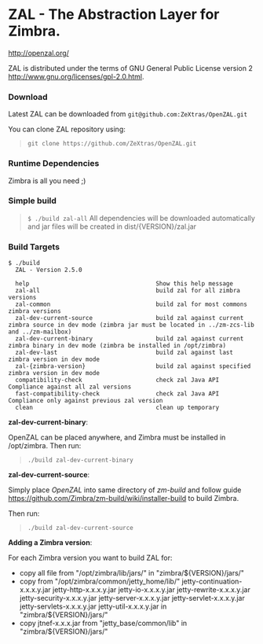 
ZAL - The Abstraction Layer for Zimbra.
===
<http://openzal.org/>

ZAL is distributed under the terms of GNU General Public License version 2 <http://www.gnu.org/licenses/gpl-2.0.html>.

### Download ###

Latest ZAL can be downloaded from `git@github.com:ZeXtras/OpenZAL.git`

You can clone ZAL repository using:

>`git clone https://github.com/ZeXtras/OpenZAL.git`

### Runtime Dependencies ###

   Zimbra is all you need ;)

### Simple build ###

>`$ ./build zal-all`
All dependencies will be downloaded automatically and jar files will be created in dist/{VERSION}/zal.jar

### Build Targets ###
```
$ ./build
  ZAL - Version 2.5.0

  help                                    Show this help message
  zal-all                                 build zal for all zimbra versions
  zal-common                              build zal for most commons zimbra versions
  zal-dev-current-source                  build zal against current zimbra source in dev mode (zimbra jar must be located in ../zm-zcs-lib and ../zm-mailbox)
  zal-dev-current-binary                  build zal against current zimbra binary in dev mode (zimbra be installed in /opt/zimbra)
  zal-dev-last                            build zal against last zimbra version in dev mode
  zal-{zimbra-version}                    build zal against specified zimbra version in dev mode
  compatibility-check                     check zal Java API Compliance against all zal versions
  fast-compatibility-check                check zal Java API Compliance only against previous zal version
  clean                                   clean up temporary
```
**zal-dev-current-binary**:

OpenZAL can be placed anywhere, and Zimbra must be installed in /opt/zimbra.
Then run:
> `./build zal-dev-current-binary`

**zal-dev-current-source**:

Simply place *OpenZAL* into same directory of *zm-build* and follow guide <https://github.com/Zimbra/zm-build/wiki/installer-build> to build Zimbra.

Then run:
>`./build zal-dev-current-source`

**Adding a Zimbra version**:

For each Zimbra version you want to build ZAL for:

* copy all file from "/opt/zimbra/lib/jars/" in "zimbra/${VERSION}/jars/"
* copy from "/opt/zimbra/common/jetty_home/lib/"
jetty-continuation-x.x.x.y.jar
jetty-http-x.x.x.y.jar
jetty-io-x.x.x.y.jar
jetty-rewrite-x.x.x.y.jar
jetty-security-x.x.x.y.jar
jetty-server-x.x.x.y.jar
jetty-servlet-x.x.x.y.jar
jetty-servlets-x.x.x.y.jar
jetty-util-x.x.x.y.jar
in "zimbra/${VERSION}/jars/"
* copy jtnef-x.x.x.jar from "jetty_base/common/lib" in "zimbra/${VERSION}/jars/"
